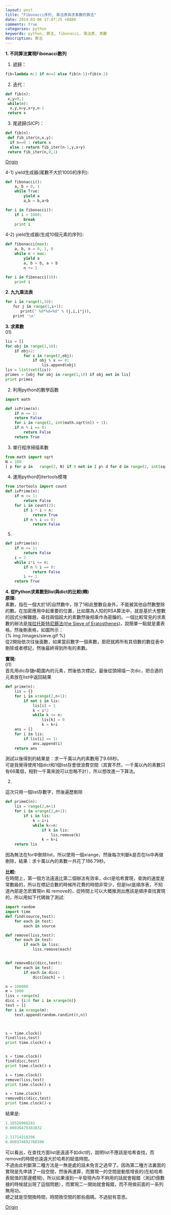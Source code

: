```yaml
---
layout: post
title: "Fibonacci序列, 乘法表與求素數的算法"
date: 2014-03-06 17:07:25 +0800
comments: true
categories: python
keywords: python, 算法, fibonacci, 乘法表, 素數
description: 算法
---
```

**1. 不同算法實現Fibonacci數列**  
1) 遞歸：  
``` python
fib=lambda n:1 if n<=2 else fib(n-1)+fib(n-2)
```  
2) 迭代：  
``` python
def fib(n):
 x,y=0,1
 while(n):
  x,y,n=y,x+y,n-1
 return x
```  
3) 尾遞歸(SICP)：  
``` python
def fib(n):
 def fib_iter(n,x,y):
  if n==0 : return x
  else : return fib_iter(n-1,y,x+y)
 return fib_iter(n,0,1)
```  
[Origin](http://www.cnblogs.com/figure9/archive/2010/08/30/1812927.html)<!--more-->  
  
4-1) yield生成器(尾數不大於1000的序列):  
``` python
def fibonacci():
    a, b = 0, 1
    while True:
    	yield a
        a,b = b,a+b

for i in fibonacci():
    if i > 1000:
        break
    print i
```  
4-2) yield生成器(生成10個元素的序列):  
``` python
def fibonacci(max):
    a, b, n = 0, 1, 0
    while n < max:
        yield a
        a, b = b, a + b
        n += 1

for i in fibonacci(10):
    print i
```  
  
**2. 九九乘法表**  
``` python
for i in range(1,10):
　　for j in range(1,i+1):
　　　　print(" %d*%d=%d" % (j,i,i*j)),
　　print '\n'
```  
  
**3. 求素數**  
01)  
``` python
lis = []
for obj in range(1,10):
    if obj>2:
        for x in range(2,obj):
            if obj % x == 0:
                lis.append(obj)
lis = list(set(lis))
primes = [obj for obj in range(1,10) if obj not in lis]
print primes
```  
02)  利用python的數學函數  
``` python
import math  

def isPrime(n):  
    if n <= 1:  
    return False 
    for i in range(2, int(math.sqrt(n)) + 1):  
    if n % i == 0:  
        return False 
    return True 
```  

03) 單行程序掃描素數  
``` python
from math import sqrt  
N = 100 
[ p for p in   range(2, N) if 0 not in [ p% d for d in range(2, int(sqrt(p))+1)] ]  
```   
04) 運用python的itertools模塊  
``` python
from itertools import count  
def isPrime(n):  
    if n <= 1:  
        return False 
    for i in count(2):  
        if i * i > n:  
            return True 
        if n % i == 0:  
            return False
```  
05)  
``` python
def isPrime(n):  
    if n <= 1:  
        return False 
    i = 2 
    while i*i <= n:  
        if n % i == 0:  
            return False 
        i += 1 
    return True 
```
  
**4. 從Python求素數到list與dict的比較(轉)**  
**原理:**  
素數，指在一個大於1的自然數中，除了1和此整數自身外，不能被其他自然數整除的數。在加密應用中起重要的位置，比如廣為人知的RSA算法中，就是基於大整數的因式分解難題，尋找兩個超大的素數然後相乘作為密鑰的。一個比較常見的求素數的辦法是[埃拉托斯特尼篩法(the Sieve of Eratosthenes)](http://zh.wikipedia.org/wiki/%E5%9F%83%E6%8B%89%E6%89%98%E6%96%AF%E7%89%B9%E5%B0%BC%E7%AD%9B%E6%B3%95)，說簡單一點就是畫表格，然後刪表格，如圖所示：  
{% img /images/sieve.gif %}  
從2開始依次往後面數，如果當前數字一個素數，那麽就將所有其倍數的數從表中刪除或者標記，然後最終得到所有的素數。  
  
**實現:**  
01)  
首先用dic存儲n範圍內的元素，然後依次標記，最後從頭掃描一次dic，把合適的元素放在list中返回結果  
``` python
def prime(n):
    lis = {}
    for i in xrange(2,n+1):     
        if not i in lis:
            lis[i] = 1
            k = i*2
            while k <= n:
                lis[k] = 0
                k = k+i
    ans = []    
    for i in lis:
        if lis[i] == 1:
            ans.append(i)
    return ans
```  
測試以後得到的結果是：求一千萬以內的素數用了9.68秒。  
可是我覺得使用1個dict和1個list存會很浪費空間（其實不然，一千萬以內的素數只有66萬個，相對一千萬來說可以忽略不計），所以想改進一下算法。  

02)  
這次只用一個list存數字，然後遍歷刪除
``` python
def primeC(n):
    lis = range(2,n+1)
    for i in xrange(2,n+1):
        if i in lis:
            k = i+i
            while k<=n:
                if k in lis:
                    lis.remove(k)
                k = k+i
    return lis
```  
因為無法在for中刪除list，所以使用一個xrange，然後每次判斷k是否在lis中再做刪除，結果：求十萬以內的素數一共花了186.79秒。  
  
**比較:**  
在時間上，第一個方法遠遠比第二個辦法有效率，dict是哈希實現，查詢的速度是常數級的，所以在標記合數的時候所花費的時間非常少，但是list是順序表，不知道內部是怎麽實現in 和 remove的，從時間上可以大概推測出應該是順序查找實現的，所以用如下代碼做了測試:  
``` python
import random
import time
def find(source,test):
    for each in test:
        each in source

def remove(liss,test):
    for each in test:
        if each in liss:
            liss.remove(each)


def removeDic(dicc,test):
    for each in test:
        if each in dicc:
            dicc[each] = 1

n = 100000
m = 1000
liss = range(n)
dicc = {i:0 for i in xrange(n)}
test = []
for i in xrange(m):
    test.append(random.randint(0,n))
    


s = time.clock()
find(liss,test)
print time.clock()-s


s = time.clock()
find(dicc,test)
print time.clock()-s

s = time.clock()
remove(liss,test)
print time.clock()-s

s = time.clock()
removeDic(dicc,test)
print time.clock()-s
```  
結果是:  
``` python
1.10526960281
0.00036479383832

2.11714318396
0.000374692766596
```  
可以看出，在查找方面list是遠遠不如dict的，說明list不應該是哈希查找，而remove的時間也遠遠大於哈希的賦值時間。  
不過由此判斷第二種方法是一無是處的話未免言之過早了。因為第二種方法裏面的實現是先申請了一段空間，然後再運算，而實現一的空間是動態增長的(在給哈希表賦值的那邊體現)，所以如果漲到一半發現內存不夠用的話就會報錯（測試1億數據的時候就出現了這個問題），而實現二一開始就會報錯，而不用做前面的一系列無用功。  
總之就是空間換時間，時間換空間的那些戲碼。不過挺有意思。  
  
[Origin](http://www.cnblogs.com/liga/archive/2012/08/31/2665811.html)